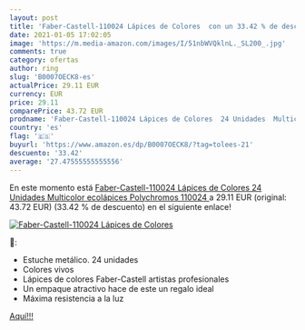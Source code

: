 ```yaml
---
layout: post
title: 'Faber-Castell-110024 Lápices de Colores  con un 33.42 % de descuento'
date: 2021-01-05 17:02:05
image: 'https://m.media-amazon.com/images/I/51nbWVQklnL._SL200_.jpg'
comments: true
category: ofertas
author: ring
slug: 'B0007OECK8-es'
actualPrice: 29.11 EUR
currency: EUR
price: 29.11
comparePrice: 43.72 EUR
prodname: 'Faber-Castell-110024 Lápices de Colores  24 Unidades  Multicolor  ecolápices  Polychromos 110024 '
country: 'es'
flag: '🇪🇸'
buyurl: 'https://www.amazon.es/dp/B0007OECK8/?tag=tolees-21'
descuento: '33.42'
average: '27.47555555555556'
---
```


En este momento está [Faber-Castell-110024 Lápices de Colores  24 Unidades  Multicolor  ecolápices  Polychromos 110024 ](https://www.amazon.es/dp/B0007OECK8/?tag=tolees-21) a 29.11 EUR (original: 43.72 EUR) (33.42 %  de descuento) en el siguiente enlace!

[![Faber-Castell-110024 Lápices de Colores ](https://m.media-amazon.com/images/I/51nbWVQklnL._SL200_.jpg)](https://www.amazon.es/dp/B0007OECK8/?tag=tolees-21)

🔎:

- Estuche metálico. 24 unidades
- Colores vivos
- Lápices de colores Faber-Castell artistas profesionales
- Un empaque atractivo hace de este un regalo ideal
- Máxima resistencia a la luz

[Aquí!!!](https://www.amazon.es/dp/B0007OECK8/?tag=tolees-21)
